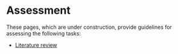 Assessment
=======================

These pages, which are under construction, provide guidelines for assessing the following tasks:
- [Literature review](../assess-literature-review)